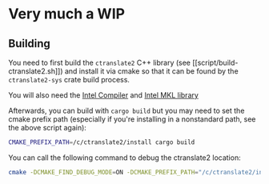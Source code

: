 # Very much a WIP

## Building

You need to first build the `ctranslate2` C++ library (see [[script/build-ctranslate2.sh]]) and install it via cmake so that it can be found by the `ctranslate2-sys` crate build process.

You will also need the [Intel Compiler](https://www.intel.com/content/www/us/en/developer/tools/oneapi/dpc-compiler.html) and [Intel MKL library](https://www.intel.com/content/www/us/en/developer/tools/oneapi/onemkl.html)

Afterwards, you can build with `cargo build` but you may need to set the cmake prefix path (especially if you're installing in a nonstandard path, see the above script again):

```bash
CMAKE_PREFIX_PATH=/c/ctranslate2/install cargo build
```

You can call the following command to debug the ctranslate2 location:

```bash
cmake -DCMAKE_FIND_DEBUG_MODE=ON -DCMAKE_PREFIX_PATH="/c/ctranslate2/install" -P ctranslate2-sys/ctranslate2.cmake
```